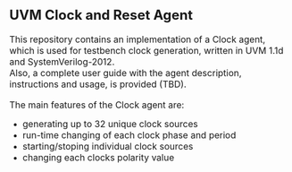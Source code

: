 <h1><span style="font-size: 18pt;">UVM Clock and Reset Agent</span></h1>
<p><span style="font-size: 12pt;">This repository contains an implementation of a Clock agent, which is used for testbench clock generation, written in UVM 1.1d and SystemVerilog-2012.</span><br />
<span style="font-size: 12pt;">Also, a complete user guide with the agent description, instructions and usage, is provided (TBD).</span><br /><br /><span style="font-size: 12pt;">The main features of the Clock agent are:</span></p>
<ul>
<li><span style="font-size: 12pt;">generating up to 32 unique clock sources</span></li>
<li><span style="font-size: 12pt;">run-time changing of each clock phase and period</span></li>
<li><span style="font-size: 12pt;">starting/stoping individual clock sources</span></li>
<li><span style="font-size: 12pt;">changing each clocks polarity value</span></li>
</ul>
